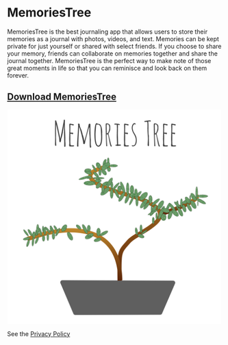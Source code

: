 # MemoriesTree

MemoriesTree is the best journaling app that allows users to store their memories as a journal with photos, videos, and text. Memories can be kept private for just yourself or shared with select friends. If you choose to share your memory, friends can collaborate on memories together and share the journal together. MemoriesTree is the perfect way to make note of those great moments in life so that you can reminisce and look back on them forever.

## [Download MemoriesTree](https://apps.apple.com/us/app/memoriestree/id1263250242?ls=1)

<a href="https://apps.apple.com/us/app/memoriestree/id1263250242?ls=1"><img align="center" src="/artwork/MemoriesTreeLogo.png" alt="MemoriesTreeLogo" width="500"></a>

See the [Privacy Policy](./MemoriesTreePrivacyPolicy.md)
